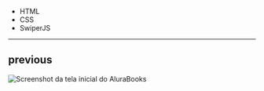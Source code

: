 
* HTML
* CSS
* SwiperJS
<hr>

## previous
![Screenshot da tela inicial do AluraBooks](https://imgur.com/6GsjQvJ.png)
